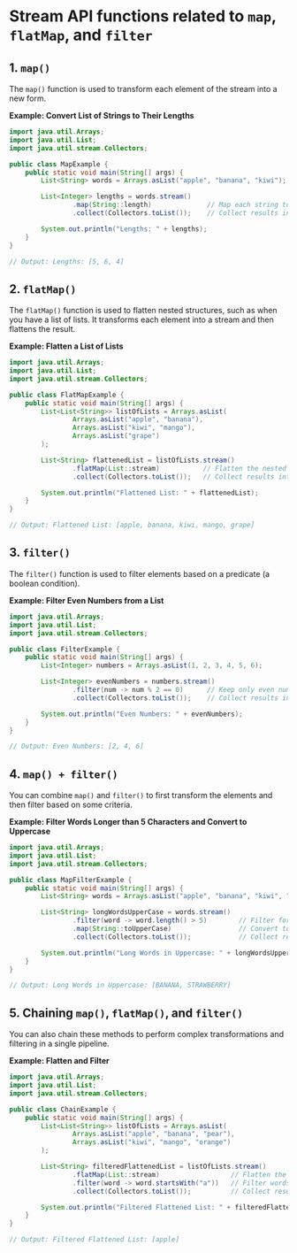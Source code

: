 # Stream API functions related to `map`, `flatMap`, and `filter`

## 1. `map()`

The `map()` function is used to transform each element of the stream into a new form.

**Example: Convert List of Strings to Their Lengths**
```java
import java.util.Arrays;
import java.util.List;
import java.util.stream.Collectors;

public class MapExample {
    public static void main(String[] args) {
        List<String> words = Arrays.asList("apple", "banana", "kiwi");

        List<Integer> lengths = words.stream()
                .map(String::length)              // Map each string to its length
                .collect(Collectors.toList());    // Collect results into a List

        System.out.println("Lengths: " + lengths);
    }
}

// Output: Lengths: [5, 6, 4]
```

## 2. `flatMap()`

The `flatMap()` function is used to flatten nested structures, such as when you have a list of lists. It transforms each element into a stream and then flattens the result.

**Example: Flatten a List of Lists**
```java
import java.util.Arrays;
import java.util.List;
import java.util.stream.Collectors;

public class FlatMapExample {
    public static void main(String[] args) {
        List<List<String>> listOfLists = Arrays.asList(
                Arrays.asList("apple", "banana"),
                Arrays.asList("kiwi", "mango"),
                Arrays.asList("grape")
        );

        List<String> flattenedList = listOfLists.stream()
                .flatMap(List::stream)           // Flatten the nested lists
                .collect(Collectors.toList());   // Collect results into a List

        System.out.println("Flattened List: " + flattenedList);
    }
}

// Output: Flattened List: [apple, banana, kiwi, mango, grape]
```

## 3. `filter()`

The `filter()` function is used to filter elements based on a predicate (a boolean condition).

**Example: Filter Even Numbers from a List**
```java
import java.util.Arrays;
import java.util.List;
import java.util.stream.Collectors;

public class FilterExample {
    public static void main(String[] args) {
        List<Integer> numbers = Arrays.asList(1, 2, 3, 4, 5, 6);

        List<Integer> evenNumbers = numbers.stream()
                .filter(num -> num % 2 == 0)      // Keep only even numbers
                .collect(Collectors.toList());    // Collect results into a List

        System.out.println("Even Numbers: " + evenNumbers);
    }
}

// Output: Even Numbers: [2, 4, 6]
```

## 4. `map() + filter()`

You can combine `map()` and `filter()` to first transform the elements and then filter based on some criteria.

**Example: Filter Words Longer than 5 Characters and Convert to Uppercase**
```java
import java.util.Arrays;
import java.util.List;
import java.util.stream.Collectors;

public class MapFilterExample {
    public static void main(String[] args) {
        List<String> words = Arrays.asList("apple", "banana", "kiwi", "strawberry");

        List<String> longWordsUpperCase = words.stream()
                .filter(word -> word.length() > 5)        // Filter for words longer than 5 characters
                .map(String::toUpperCase)                 // Convert to uppercase
                .collect(Collectors.toList());            // Collect results into a List

        System.out.println("Long Words in Uppercase: " + longWordsUpperCase);
    }
}

// Output: Long Words in Uppercase: [BANANA, STRAWBERRY]
```

## 5. Chaining `map()`, `flatMap()`, and `filter()`

You can also chain these methods to perform complex transformations and filtering in a single pipeline.

**Example: Flatten and Filter**
```java
import java.util.Arrays;
import java.util.List;
import java.util.stream.Collectors;

public class ChainExample {
    public static void main(String[] args) {
        List<List<String>> listOfLists = Arrays.asList(
                Arrays.asList("apple", "banana", "pear"),
                Arrays.asList("kiwi", "mango", "orange")
        );

        List<String> filteredFlattenedList = listOfLists.stream()
                .flatMap(List::stream)                  // Flatten the lists
                .filter(word -> word.startsWith("a"))   // Filter words starting with 'a'
                .collect(Collectors.toList());          // Collect results into a List

        System.out.println("Filtered Flattened List: " + filteredFlattenedList);
    }
}

// Output: Filtered Flattened List: [apple]
```

